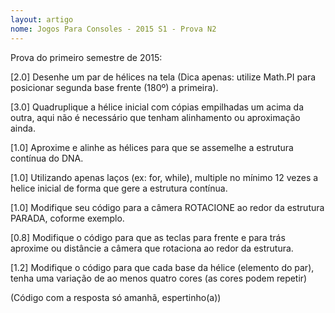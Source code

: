 ```yaml
---
layout: artigo
nome: Jogos Para Consoles - 2015 S1 - Prova N2
---
```


Prova do primeiro semestre de 2015:

[2.0] Desenhe um par de hélices na tela (Dica apenas: utilize Math.PI para posicionar segunda base frente (180º) a primeira).

[3.0] Quadruplique a hélice inicial com cópias empilhadas um acima da outra, aqui não é necessário que tenham alinhamento ou aproximação ainda.

[1.0] Aproxime e alinhe as hélices para que se assemelhe a estrutura contínua do DNA.

[1.0] Utilizando apenas laços (ex: for, while), multiple no mínimo 12 vezes a helice inicial de forma que gere a estrutura contínua.

[1.0] Modifique seu código para a câmera ROTACIONE ao redor da estrutura PARADA, coforme exemplo.

[0.8] Modifique o código para que as teclas para frente e para trás aproxime ou distâncie a câmera que rotaciona ao redor da estrutura.

[1.2] Modifique o código para que cada base da hélice (elemento do par), tenha uma variação de ao menos quatro cores (as cores podem repetir)


(Código com a resposta só amanhã, espertinho(a))

